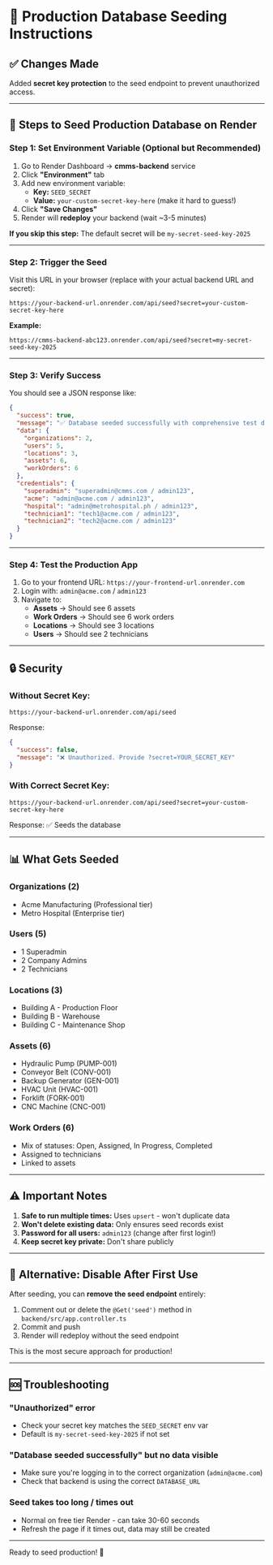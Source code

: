 # 🚀 Production Database Seeding Instructions

## ✅ Changes Made

Added **secret key protection** to the seed endpoint to prevent unauthorized access.

---

## 📝 Steps to Seed Production Database on Render

### **Step 1: Set Environment Variable (Optional but Recommended)**

1. Go to Render Dashboard → **cmms-backend** service
2. Click **"Environment"** tab
3. Add new environment variable:
   - **Key:** `SEED_SECRET`
   - **Value:** `your-custom-secret-key-here` (make it hard to guess!)
4. Click **"Save Changes"**
5. Render will **redeploy** your backend (wait ~3-5 minutes)

**If you skip this step:** The default secret will be `my-secret-seed-key-2025`

---

### **Step 2: Trigger the Seed**

Visit this URL in your browser (replace with your actual backend URL and secret):

```
https://your-backend-url.onrender.com/api/seed?secret=your-custom-secret-key-here
```

**Example:**
```
https://cmms-backend-abc123.onrender.com/api/seed?secret=my-secret-seed-key-2025
```

---

### **Step 3: Verify Success**

You should see a JSON response like:

```json
{
  "success": true,
  "message": "✅ Database seeded successfully with comprehensive test data!",
  "data": {
    "organizations": 2,
    "users": 5,
    "locations": 3,
    "assets": 6,
    "workOrders": 6
  },
  "credentials": {
    "superadmin": "superadmin@cmms.com / admin123",
    "acme": "admin@acme.com / admin123",
    "hospital": "admin@metrohospital.ph / admin123",
    "technician1": "tech1@acme.com / admin123",
    "technician2": "tech2@acme.com / admin123"
  }
}
```

---

### **Step 4: Test the Production App**

1. Go to your frontend URL: `https://your-frontend-url.onrender.com`
2. Login with: `admin@acme.com` / `admin123`
3. Navigate to:
   - **Assets** → Should see 6 assets
   - **Work Orders** → Should see 6 work orders
   - **Locations** → Should see 3 locations
   - **Users** → Should see 2 technicians

---

## 🔒 Security

### **Without Secret Key:**
```
https://your-backend-url.onrender.com/api/seed
```
Response:
```json
{
  "success": false,
  "message": "❌ Unauthorized. Provide ?secret=YOUR_SECRET_KEY"
}
```

### **With Correct Secret Key:**
```
https://your-backend-url.onrender.com/api/seed?secret=your-custom-secret-key-here
```
Response: ✅ Seeds the database

---

## 📊 What Gets Seeded

### **Organizations (2)**
- Acme Manufacturing (Professional tier)
- Metro Hospital (Enterprise tier)

### **Users (5)**
- 1 Superadmin
- 2 Company Admins
- 2 Technicians

### **Locations (3)**
- Building A - Production Floor
- Building B - Warehouse
- Building C - Maintenance Shop

### **Assets (6)**
- Hydraulic Pump (PUMP-001)
- Conveyor Belt (CONV-001)
- Backup Generator (GEN-001)
- HVAC Unit (HVAC-001)
- Forklift (FORK-001)
- CNC Machine (CNC-001)

### **Work Orders (6)**
- Mix of statuses: Open, Assigned, In Progress, Completed
- Assigned to technicians
- Linked to assets

---

## ⚠️ Important Notes

1. **Safe to run multiple times:** Uses `upsert` - won't duplicate data
2. **Won't delete existing data:** Only ensures seed records exist
3. **Password for all users:** `admin123` (change after first login!)
4. **Keep secret key private:** Don't share publicly

---

## 🔄 Alternative: Disable After First Use

After seeding, you can **remove the seed endpoint** entirely:

1. Comment out or delete the `@Get('seed')` method in `backend/src/app.controller.ts`
2. Commit and push
3. Render will redeploy without the seed endpoint

This is the most secure approach for production!

---

## 🆘 Troubleshooting

### **"Unauthorized" error**
- Check your secret key matches the `SEED_SECRET` env var
- Default is `my-secret-seed-key-2025` if not set

### **"Database seeded successfully" but no data visible**
- Make sure you're logging in to the correct organization (`admin@acme.com`)
- Check that backend is using the correct `DATABASE_URL`

### **Seed takes too long / times out**
- Normal on free tier Render - can take 30-60 seconds
- Refresh the page if it times out, data may still be created

---

Ready to seed production! 🌱

